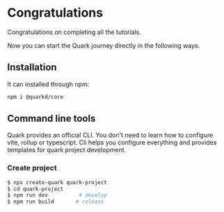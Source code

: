 # Congratulations

Congratulations on completing all the tutorials.

Now you can start the Quark journey directly in the following ways.

## Installation  

It can installed through npm:

```bash
npm i @quarkd/core
```


## Command line tools

Quark provides an official CLI. You don't need to learn how to configure vite, rollup or typescript. Cli helps you configure everything and provides templates for quark project development.

### Create project

```bash
$ npx create-quark quark-project
$ cd quark-project      
$ npm run dev          # develop
$ npm run build       # release
```
